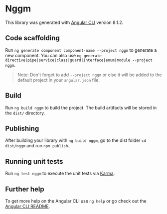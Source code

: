 # Nggm

This library was generated with
[Angular CLI](https://github.com/angular/angular-cli) version 8.1.2.

## Code scaffolding

Run `ng generate component component-name --project nggm` to generate a new
component. You can also use
`ng generate directive|pipe|service|class|guard|interface|enum|module --project nggm`.

> Note: Don't forget to add `--project nggm` or else it will be added to the
> default project in your `angular.json` file.

## Build

Run `ng build nggm` to build the project. The build artifacts will be stored in
the `dist/` directory.

## Publishing

After building your library with `ng build nggm`, go to the dist folder
`cd dist/nggm` and run `npm publish`.

## Running unit tests

Run `ng test nggm` to execute the unit tests via
[Karma](https://karma-runner.github.io).

## Further help

To get more help on the Angular CLI use `ng help` or go check out the
[Angular CLI README](https://github.com/angular/angular-cli/blob/master/README.md).
